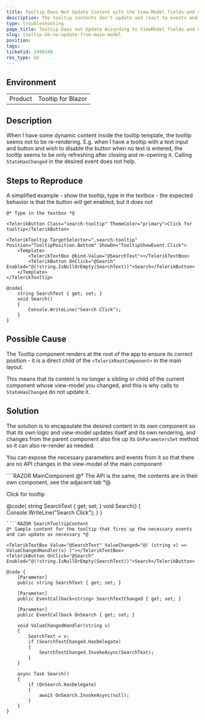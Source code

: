 ```yaml
---
title: Tooltip Does Not Update Content with the View-Model fields and events
description: The tooltip contents don't update and react to events and field values in the view-model. Why and how to fix
type: troubleshooting
page_title: Tooltip Does not Update According to ViewModel fields and events
slug: tooltip-kb-no-update-from-main-model
position: 
tags: 
ticketid: 1490348
res_type: kb
---
```


## Environment
<table>
	<tbody>
		<tr>
			<td>Product</td>
			<td>Tooltip for Blazor</td>
		</tr>
	</tbody>
</table>


## Description

When I have some dynamic content inside the tooltip template, the tooltip seems not to be re-rendering. E.g. when I have a tooltip with a text input and button and wish to disable the button when no text is entered, the tooltip seems to be only refreshing after closing and re-opening it. Calling `StateHasChanged` in the desired event does not help.


## Steps to Reproduce

A simplified example - show the tooltip, type in the textbox - the expected behavior is that the button will get enabled, but it does not

````RAZOR
@* Type in the textbox *@

<TelerikButton Class="search-tooltip" ThemeColor="primary">Click for tooltip</TelerikButton>

<TelerikTooltip TargetSelector=".search-tooltip" Position="TooltipPosition.Bottom" ShowOn="TooltipShowEvent.Click">
    <Template>
        <TelerikTextBox @bind-Value="@SearchText"></TelerikTextBox>
        <TelerikButton OnClick="@Search" Enabled="@(!string.IsNullOrEmpty(SearchText))">Search</TelerikButton>
    </Template>
</TelerikTooltip>

@code{
    string SearchText { get; set; }
    void Search()
    {
        Console.WriteLine("Search Click");
    }
}
````

## Possible Cause

The Tooltip component renders at the root of the app to ensure its correct position - it is a direct child of the `<TelerikRootComponent>` in the main layout.

This means that its content is no longer a sibling or child of the current component whose view-model you changed, and this is why calls to `StateHasChanged` do not update it.


## Solution

The solution is to encapsulate the desired content in its own component so that its own logic and view-model updates itself and its own rendering, and changes from the parent component also fire up its `OnParametersSet` method so it can also re-render as needed.

You can expose the necessary parameters and events from it so that there are no API changes in the view-model of the main component

<div class="skip-repl"></div>
````RAZOR MainComponent
@* The API is the same, the contents are in their own component, see the adjacent tab *@

<TelerikButton Class="search-tooltip" ThemeColor="primary">Click for tooltip</TelerikButton>

<TelerikTooltip TargetSelector=".search-tooltip" Position="TooltipPosition.Bottom" ShowOn="TooltipShowEvent.Click">
    <Template>
        <SearchTooltipContent @bind-SearchText="@SearchText" OnSearch="@Search" />
    </Template>
</TelerikTooltip>

@code{
    string SearchText { get; set; }
    void Search()
    {
        Console.WriteLine("Search Click");
    }
}
````
````RAZOR SearchTooltipContent
@* Sample content for the tooltip that fires up the necessary events and can update as necessary *@

<TelerikTextBox Value="@SearchText" ValueChanged="@( (string v) => ValueChangedHandler(v) )"></TelerikTextBox>
<TelerikButton OnClick="@Search" Enabled="@(!string.IsNullOrEmpty(SearchText))">Search</TelerikButton>

@code {
    [Parameter]
    public string SearchText { get; set; }

    [Parameter]
    public EventCallback<string> SearchTextChanged { get; set; }

    [Parameter]
    public EventCallback OnSearch { get; set; }

    void ValueChangedHandler(string v)
    {
        SearchText = v;
        if (SearchTextChanged.HasDelegate)
        {
            SearchTextChanged.InvokeAsync(SearchText);
        }
    }

    async Task Search()
    {
        if (OnSearch.HasDelegate)
        {
            await OnSearch.InvokeAsync(null);
        }
    }
}
````

